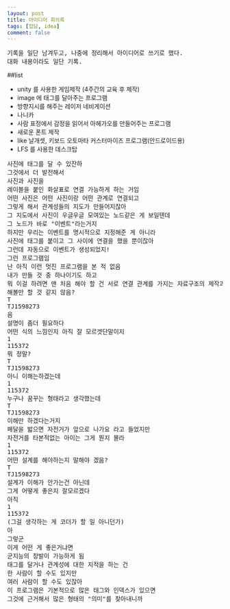 ```yaml
---
layout: post
title: 아이디어 회의록
tags: [잡담, idea]
comment: false
---
```

<pre>
기록을 일단 남겨두고, 나중에 정리해서 아이디어로 쓰기로 했다.
대화 내용이라도 일단 기록.
</pre>

##list

* unity 를 사용한 게임제작 (4주간의 교육 후 제작)
* image 에 태그를 달아주는 프로그램
* 방향지시를 해주는 레이저 네비게이션
* 나니카
* 사람 표정에서 감정을 읽어서 아헤가오를 만들어주는 프로그램
* 새로운 폰트 제작
* like 날개셋, 키보드 오토마타 커스터마이즈 프로그램(안드로이드용)
* LFS 를 사용한 데스크탑

<pre>
사진에 태그를 달 수 있잔하
그것에서 더 발전해서
사진과 사진을
레이블을 붙인 화살표로 연결 가능하게 하는 거임
어떤 사진은 어떤 사진이랑 어떤 관계로 연결되고
그렇게 해서 관계성들의 지도가 만들어지잖아
그 지도에서 사진이 우글우글 모여있는 노드같은 게 보일텐데
그 노드가 바로 "이벤트"라는거지
하지만 우리는 이벤트를 명시적으로 지정해준 게 아니라
사진에 태그를 붙이고 그 사이에 연결을 했을 뿐이잖아
그런데 자동으로 이벤트가 생성되었지!
그런 프로그램임
난 아직 이런 멋진 프로그램을 본 적 없음
내가 만들 것 중 하나이기도 하고
뭐 이걸 하려면 맨 처음 해야 할 건 서로 연결 관계를 가지는 자료구조의 제작과 그것에서 의미를 찾아내는 알고리듬의 습득인가
해볼만 할 것 같지 않음?
T
TJ1598273
음
설명이 좀더 필요하다
어떤 식의 느낌인지 아직 잘 모르겟단말이지
1
115372
뭐 정말?
T
TJ1598273
아니 이해는하겠는데
1
115372
누구나 꿈꾸는 형태라고 생각했는데
T
TJ1598273
이해만 하겠다는거지
페달을 밟으면 자전거가 앞으로 나가요 라고 들었지만
자전거를 타본적없는 아이는 그게 뭔지 몰라
1
115372
어떤 설계를 해야하는지 말해야 겠음?
T
TJ1598273
설계가 이해가 안가는건 아닌데
그게 어떻게 좋은지 잘모르겠다
아직
1
115372
(그걸 생각하는 게 코더가 할 일 아니던가)
아
그렇군
이게 어떤 게 좋은거냐면
군지능의 창발이 가능하게 됨
태그를 달거나 관계성에 대한 지적을 하는 건
한 사람이 할 수도 있지만
여러 사람이 할 수도 있잖아
이 프로그램은 기본적으로 많은 태그와 인덱스가 있으면
그것에 근거해서 많은 형태의 "의미"를 찾아내니까
</pre>
